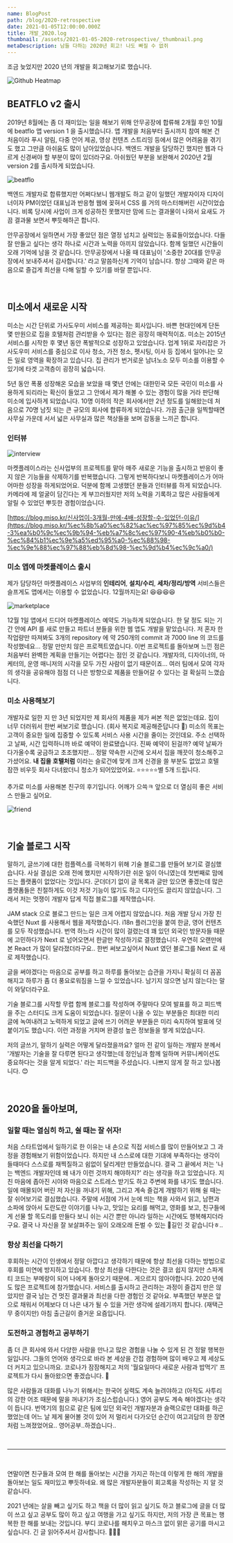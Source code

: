 ```yaml
---
name: BlogPost
path: /blog/2020-retrospective
date: 2021-01-05T12:00:00.000Z
title: 개발_2020.log
thumbnail: /assets/2021-01-05-2020-retrospective/_thumbnail.png
metaDescription: 남들 다하는 2020년 회고! 나도 빠질 수 없쥐
---
```


조금 늦었지만 2020 년의 개발을 회고해보기로 했습니다.

![Github Heatmap](/assets/2021-01-05-2020-retrospective/1.png)

## BEATFLO v2 출시

2019년 8월에는 좀 더 재미있는 일을 해보기 위해 안무공장에 합류해 2개월 후인 10월에 beatflo 앱 version 1 을 출시했습니다. 앱 개발을 처음부터 출시까지 참여 해본 건 처음이라 푸시 알림, 다중 언어 제공, 영상 컨텐츠 스트리밍 등에서 많은 어려움을 겪기도 했고 그만큼 아쉬움도 많이 남아있었습니다. 백엔드 개발을 담당하긴 했지만 웹과 다르게 신경써야 할 부분이 많이 있더라구요. 아쉬웠던 부분을 보완해서 2020년 2월 version 2를 출시하게 되었습니다.

![beatflo](/assets/2021-01-05-2020-retrospective/2.jpg)

백엔드 개발자로 합류했지만 어쩌다보니 웹개발도 하고 같이 일했던 개발자이자 디자이너이자 PM이었던 대표님과 반응형 웹에 꽂혀서 CSS 를 거의 마스터해버린 시간이었습니다. 비록 당시에 사업이 크게 성공하진 못했지만 맘에 드는 결과물이 나와서 요새도 가끔 결과물 보면서 뿌듯해하곤 합니다.

안무공장에서 일하면서 가장 좋았던 점은 열정 넘치고 실력있는 동료들이었습니다. 다들 잘 만들고 싶다는 생각 하나로 시간과 노력을 아끼지 않았습니다. 함께 일했던 시간들이 오래 기억에 남을 것 같습니다. 안무공장에서 나올 때 대표님이 '소중한 20대를 안무공장에서 보내주셔서 감사합니다.' 라고 말씀하신게 기억이 남습니다. 항상 그때와 같은 마음으로 즐겁게 최선을 다해 일할 수 있기를 바랄 뿐입니다.

<br/>

## 미소에서 새로운 시작

미소는 시간 단위로 가사도우미 서비스를 제공하는 회사입니다. 바쁜 현대인에게 단돈 몇 만원으로 집을 호텔처럼 관리받을 수 있다는 점은 굉장히 매력적이죠. 미소는 2015년 서비스를 시작한 후 몇년 동안 폭발적으로 성장하고 있었습니다. 업계 1위로 자리잡은 가사도우미 서비스를 중심으로 이사 청소, 가전 청소, 펫시팅, 이사 등 집에서 일어나는 모든 일로 영역을 확장하고 있습니다. 집 관리가 번거로운 남녀노소 모두 미소를 이용할 수 있기에 타겟 고객층이 굉장히 넓습니다.

5년 동안 폭풍 성장해온 모습을 보았을 때 몇년 안에는 대한민국 모든 국민이 미소를 사용하게 되리라는 확신이 들었고 그 안에서 제가 해볼 수 있는 경험이 많을 거라 판단해 미소에 입사하게 되었습니다. 10명 이하의 작은 회사에서만 2년 정도를 일해왔는데 처음으로 70명 남짓 되는 큰 규모의 회사에 합류하게 되었습니다. 가끔 출근을 일찍할때면 사무실 가운데 서서 넓은 사무실과 많은 책상들을 보며 감동을 느끼곤 합니다.

### 인터뷰

![interview](/assets/2021-01-05-2020-retrospective/3.png)

마켓플레이스라는 신사업부의 프로젝트를 맡아 매주 새로운 기능을 출시하고 반응이 좋지 않은 기능들을 삭제하기를 반복했습니다. 그렇게 반복하다보니 마켓플레이스가 어마어마한 성장을 하게되었어요. 덕분에 함께 고생했던 분들과 인터뷰를 하게 되었습니다. 카메라에 제 얼굴이 담긴다는 게 부끄러웠지만 저의 노력을 기록하고 많은 사람들에게 알릴 수 있었던 뿌듯한 경험이었습니다.

[https://blog.miso.kr/신사업이-3개월-만에-4배-성장할-수-있었던-이유/](https://blog.miso.kr/%ec%8b%a0%ec%82%ac%ec%97%85%ec%9d%b4-3%ea%b0%9c%ec%9b%94-%eb%a7%8c%ec%97%90-4%eb%b0%b0-%ec%84%b1%ec%9e%a5%ed%95%a0-%ec%88%98-%ec%9e%88%ec%97%88%eb%8d%98-%ec%9d%b4%ec%9c%a0/)

### 미소 앱에 마켓플레이스 출시

제가 담당하던 마켓플레이스 사업부의 **인테리어**, **설치/수리**, **세차/정리/방역** 서비스들은 슬프게도 앱에서는 이용할 수 없었습니다. 12월까지는요! 😆😆😆😆

![marketplace](/assets/2021-01-05-2020-retrospective/4.png)

12월 1일 앱에서 드디어 마켓플레이스 예약도 가능하게 되었습니다. 한 달 정도 되는 기간 안에 API 를 새로 만들고 파트너 분들을 위한 웹 앱도 개발을 맡았습니다. 저 혼자 한 작업량만 따져봐도 3개의 repository 에 약 250개의 commit 과 7000 line 의 코드를 작성했네요... 정말 만만치 않은 프로젝트였습니다.
이번 프로젝트를 돌아보며 느낀 점은 처음부터 완벽한 계획을 만들기는 어렵다는 점인 것 같습니다. 개발자의, 디자이너의, 마케터의, 운영 매니저의 시각을 모두 가진 사람이 없기 때문이죠... 여러 팀에서 모여 각자의 생각을 공유해야 점점 더 나은 방향으로 제품을 만들어갈 수 있다는 걸 확실히 느꼈습니다.

### 미소 사용해보기

개발자로 일한 지 만 3년 되었지만 제 회사의 제품을 제가 써본 적은 없었는데요. 집이 너무 더러워서 한번 써보기로 했습니다. (회사 복지로 제공해준답니다 🌝) 미소의 목표는 고객이 중요한 일에 집중할 수 있도록 서비스 사용 시간을 줄이는 것인데요. 주소 선택하고 날짜, 시간 입력하니까 바로 예약이 완료됐습니다. 진짜 예약이 된걸까? 예약 날짜가 다가올수록 궁금하고 초조했지만... 정말 약속한 시간에 오셔서 집을 깨끗이 청소해주고 가셨어요. **내 집을 호텔처럼** 이라는 슬로건에 맞게 크게 신경을 쓸 부분도 없었고 호텔 잠깐 비우듯 회사 다녀왔더니 청소가 되어있었어요. ⭐️⭐️⭐️⭐️⭐️별 5개 드립니다.

추가로 미소를 사용해본 친구의 후기입니다. 어깨가 으쓱ㅋ 앞으로 더 열심히 좋은 서비스 만들고 싶어요.

![friend](/assets/2021-01-05-2020-retrospective/5.jpg)

<br/>

## 기술 블로그 시작

말하기, 글쓰기에 대한 컴플렉스를 극복하기 위해 기술 블로그를 만들어 보기로 결심했습니다. 사실 결심은 오래 전에 했지만 시작하기란 쉬운 일이 아니였는데 첫번째로 맘에 드는 플랫폼이 없었다는 것입니다. 군더더기 없이 글 목록과 글만 있으면 좋겠는데 많은 플랫폼들은 친절하게도 이것 저것 기능이 많기도 하고 디자인도 끌리지 않았습니다. 그래서 저는 멋쟁이 개발자 답게 직접 블로그를 제작했습니다.

JAM stack 으로 블로그 만드는 일은 크게 어렵지 않았습니다. 처음 개발 당시 가장 친숙했던 Nuxt 를 사용해서 웹을 제작했습니다. i18n 플러그인을 붙여 한글, 영어 컨텐츠를 모두 작성했습니다. 번역 하느라 시간이 많이 걸렸는데 꽤 있던 외국인 방문자들 때문에 고민하다가 Next 로 넘어오면서 한글만 작성하기로 결정했습니다. 우연히 오랜만에 본 React 가 많이 달라졌더라구요.. 한번 써보고싶어서 Nuxt 였던 블로그를 Next 로 새로 제작했습니다.

글을 써야겠다는 마음으로 공부를 하고 하루를 돌아보는 습관을 가지니 확실히 더 꼼꼼해지고 하루가 좀 더 풍요로워짐을 느낄 수 있었습니다. 남기지 않으면 남지 않는다는 말이 와닿더라구요.

기술 블로그를 시작할 무렵 함께 블로그를 작성하며 주말마다 모여 발표를 하고 피드백을 주는 스터디도 크게 도움이 되었습니다. 질문이 나올 수 있는 부분들은 최대한 미리 글에 녹여내려고 노력하게 되었고 글에 쓰기 어려운 부분들은 미리 숙지하여 발표에 덧붙이기도 했습니다. 이런 과정을 거치며 완결성 높은 정보들을 쌓게 되었습니다.

저의 글쓰기, 말하기 실력은 어떻게 달라졌을까요? 얼마 전 같이 일하는 개발자 분께서 '개발자는 기술을 잘 다루면 된다고 생각했는데 정인님과 함께 일하며 커뮤니케이션도 중요하다는 것을 알게 되었다.' 라는 피드백을 주셨습니다. 나쁘지 않게 잘 하고 있나봅니다. 😊

<br/>

## 2020을 돌아보며,

### 일할 때는 열심히 하고, 쉴 때는 잘 쉬자!

처음 스타트업에서 일하기로 한 이유는 내 손으로 직접 서비스를 많이 만들어보고 그 과정을 경험해보기 위함이었습니다. 하지만 내 스스로에 대한 기대에 부족하다는 생각이 들때마다 스스로를 채찍질하고 쉼없이 달리게만 만들었습니다. 결국 그 끝에서 저는 '나는 백엔드 개발자인데 왜 내가 이런 것까지 해야하지?' 라는 생각을 하고 있었습니다. 지친 마음에 좁아진 시야와 마음으로 스트레스 받기도 하고 주변에 화를 내기도 했습니다. 일에 매몰되어 버린 저 자신을 꺼내기 위해, 그리고 계속 즐겁게 개발하기 위해 쉴 때는 잘 쉬어보기로 결심했습니다. 주말에 서점에 가서 눈에 띄는 책을 사와서 읽고, 남편과 소파에 앉아서 도란도란 이야기를 나누고, 맛있는 요리를 해먹고, 영화를 보고, 친구들에게 선물 할 목도리를 만들다 보니 쉬는 시간 뿐만 아니라 일하는 시간에도 행복해지더라구요. 결국 나 자신을 잘 보살펴주는 일이 오래오래 돈벌 수 있는 🤑길인 것 같습니다ㅎ..

### 항상 최선을 다하기

후회하는 시간이 인생에서 정말 아깝다고 생각하기 때문에 항상 최선을 다하는 방법으로 후회를 미연에 방지하고 있습니다. 항상 최선을 다한다는 것은 결코 쉽지 않지만 스파게티 코드는 부메랑이 되어 나에게 돌아오기 때문에.. 게으르지 않아야합니다. 2020 년에도 많은 프로젝트에 참가했습니다. 서비스를 출시하고 관리하는 과정이 즐겁지 만은 않았지만 결국 남는 건 멋진 결과물과 최선을 다한 경험인 것 같아요. 부족했던 부분은 앞으로 채워서 어제보다 더 나은 내가 될 수 있을 거란 생각에 설레기까지 합니다. (재택근무 중이지만) 아침 출근길이 즐거운 요즘입니다.

### 도전하고 경험하고 공부하기

좀 더 큰 회사에 와서 다양한 사람을 만나고 많은 경험을 나눌 수 있게 된 건 정말 행복한 일입니다. 그들의 언어와 생각으로 바라 본 세상을 간접 경험하며 많이 배우고 제 세상도 더 커지고 있으니까요. 코로나가 잠잠해지고 저의 '월요일마다 새로운 사람과 밥먹기' 프로젝트가 다시 돌아왔으면 좋겠습니다. 🍚

많은 사람들과 대화를 나누기 위해서는 한국어 실력도 계속 늘려야하고 (아직도 사투리의 강한 어조 때문에 말을 꺼내기가 조심스럽습니다.) 영어 공부도 계속 해야겠다는 생각이 듭니다. 번역기의 힘으로 같은 팀에 있던 외국인 개발자분과 슬랙으로만 대화를 하곤 했었는데 어느 날 제게 물어볼 것이 있어 저 멀리서 다가오던 순간이 여고괴담의 한 장면처럼 느껴졌었어요.. 영어공부..하겠습니다..

<br/>

---

<br/>

연말이면 친구들과 모여 한 해를 돌아보는 시간을 가지곤 하는데 이렇게 한 해의 개발을 돌아보는 일도 재미있고 뿌듯하네요. 왜 많은 개발자분들이 회고록을 작성하는 지 알 것 같습니다.

2021 년에는 살을 빼고 싶기도 하고 책을 더 많이 읽고 싶기도 하고 블로그에 글을 더 많이 쓰고 싶고 공부도 많이 하고 싶고 여행을 가고 싶기도 하지만, 저의 가장 큰 목표는 행복한 한 해를 보내는 것입니다. 부디 코로나를 해치우고 마스크 없이 맑은 공기를 마시고 싶습니다. 긴 글 읽어주셔서 감사합니다. 🙋🏻‍♀️
